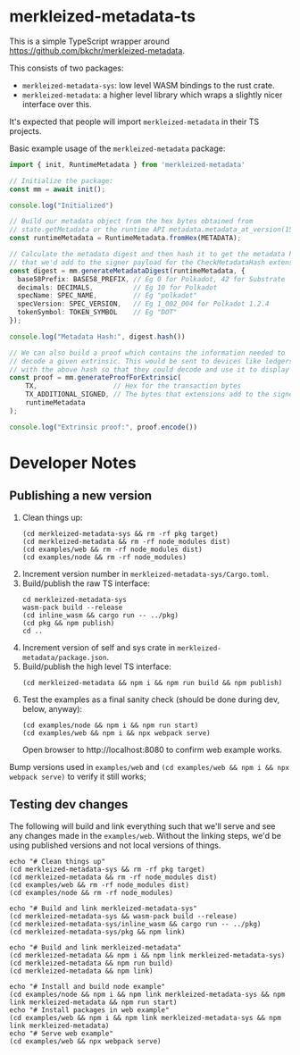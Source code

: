 # merkleized-metadata-ts

This is a simple TypeScript wrapper around https://github.com/bkchr/merkleized-metadata.

This consists of two packages:

- `merkleized-metadata-sys`: low level WASM bindings to the rust crate.
- `merkleized-metadata`: a higher level library which wraps a slightly nicer interface over this.

It's expected that people will import `merkleized-metadata` in their TS projects.

Basic example usage of the `merkleized-metadata` package:

```ts
import { init, RuntimeMetadata } from 'merkleized-metadata'

// Initialize the package:
const mm = await init();

console.log("Initialized")

// Build our metadata object from the hex bytes obtained from
// state.getMetadata or the runtime API metadata.metadata_at_version(15):
const runtimeMetadata = RuntimeMetadata.fromHex(METADATA);

// Calculate the metadata digest and then hash it to get the metadata hash
// that we'd add to the signer payload for the CheckMetadataHash extension:
const digest = mm.generateMetadataDigest(runtimeMetadata, {
  base58Prefix: BASE58_PREFIX, // Eg 0 for Polkadot, 42 for Substrate
  decimals: DECIMALS,          // Eg 10 for Polkadot
  specName: SPEC_NAME,         // Eg "polkadot"
  specVersion: SPEC_VERSION,   // Eg 1_002_004 for Polkadot 1.2.4
  tokenSymbol: TOKEN_SYMBOL    // Eg "DOT"
});

console.log("Metadata Hash:", digest.hash())

// We can also build a proof which contains the information needed to
// decode a given extrinsic. This would be sent to devices like ledgers along
// with the above hash so that they could decode and use it to display an extrinsic.
const proof = mm.generateProofForExtrinsic(
    TX,                   // Hex for the transaction bytes
    TX_ADDITIONAL_SIGNED, // The bytes that extensions add to the signer payload (optional)
    runtimeMetadata
);

console.log("Extrinsic proof:", proof.encode())
```

# Developer Notes

## Publishing a new version

1. Clean things up:
   ```
   (cd merkleized-metadata-sys && rm -rf pkg target)
   (cd merkleized-metadata && rm -rf node_modules dist)
   (cd examples/web && rm -rf node_modules dist)
   (cd examples/node && rm -rf node_modules)
   ```
1. Increment version number in `merkleized-metadata-sys/Cargo.toml`.
2. Build/publish the raw TS interface:
   ```
   cd merkleized-metadata-sys
   wasm-pack build --release
   (cd inline_wasm && cargo run -- ../pkg)
   (cd pkg && npm publish)
   cd ..
   ```
3. Increment version of self and sys crate in `merkleized-metadata/package.json`.
4. Build/publish the high level TS interface:
   ```
   (cd merkleized-metadata && npm i && npm run build && npm publish)
   ```
5. Test the examples as a final sanity check (should be done during dev, below, anyway):
   ```
   (cd examples/node && npm i && npm run start)
   (cd examples/web && npm i && npx webpack serve)
   ```
   Open browser to http://localhost:8080 to confirm web example works.

Bump versions used in `examples/web` and `(cd examples/web && npm i && npx webpack serve)` to verify it still works;

## Testing dev changes

The following will build and link everything such that we'll serve and see any changes made in the `examples/web`.
Without the linking steps, we'd be using published versions and not local versions of things.

```
echo "# Clean things up"
(cd merkleized-metadata-sys && rm -rf pkg target)
(cd merkleized-metadata && rm -rf node_modules dist)
(cd examples/web && rm -rf node_modules dist)
(cd examples/node && rm -rf node_modules)

echo "# Build and link merkleized-metadata-sys"
(cd merkleized-metadata-sys && wasm-pack build --release)
(cd merkleized-metadata-sys/inline_wasm && cargo run -- ../pkg)
(cd merkleized-metadata-sys/pkg && npm link)

echo "# Build and link merkleized-metadata"
(cd merkleized-metadata && npm i && npm link merkleized-metadata-sys)
(cd merkleized-metadata && npm run build)
(cd merkleized-metadata && npm link)

echo "# Install and build node example"
(cd examples/node && npm i && npm link merkleized-metadata-sys && npm link merkleized-metadata && npm run start)
echo "# Install packages in web example"
(cd examples/web && npm i && npm link merkleized-metadata-sys && npm link merkleized-metadata)
echo "# Serve web example"
(cd examples/web && npx webpack serve)
```
